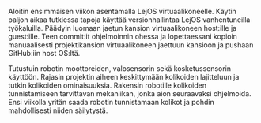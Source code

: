  

Aloitin ensimmäisen viikon asentamalla LejOS virtuaalikoneelle. 
Käytin paljon aikaa tutkiessa tapoja käyttää versionhallintaa LejOS vanhentuneilla työkaluilla. 
Päädyin luomaan jaetun kansion virtuaalikoneen host:ille ja guest:ille. 
Teen commit:it ohjelmoinnin ohessa ja lopettaessani 
kopioin manuaalisesti projektikansion virtuaalikoneen jaettuun kansioon 
ja pushaan GitHub:iin host OS:ltä.

Tutustuin robotin moottoreiden, valosensorin sekä kosketussensorin käyttöön. 
Rajasin projektin aiheen keskittymään kolikoiden lajitteluun ja tutkin kolikoiden ominaisuuksia. 
Rakensin robotille kolikoiden tunnistamiseen tarvittavan mekaniikan, 
jonka aion seuraavaksi ohjelmoida. 
Ensi viikolla yritän saada robotin tunnistamaan kolikot ja pohdin mahdollisesti niiden säilytystä.